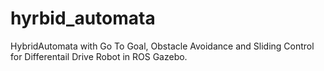 # hyrbid_automata
HybridAutomata with Go To Goal, Obstacle Avoidance and Sliding Control for Differentail Drive Robot in ROS Gazebo.
